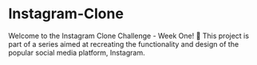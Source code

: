 # Instagram-Clone
Welcome to the Instagram Clone Challenge - Week One! 📸 This project is part of a series aimed at recreating the functionality and design of the popular social media platform, Instagram.
